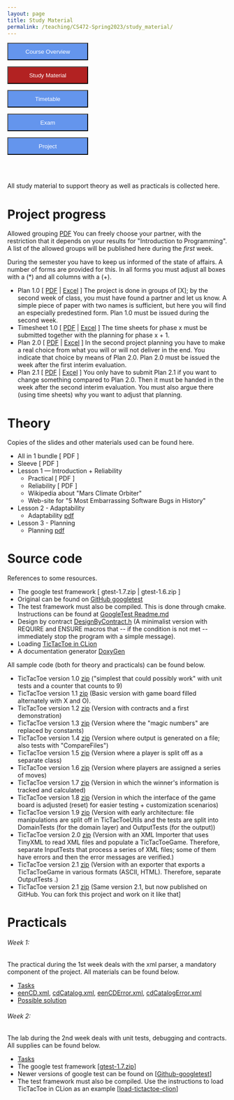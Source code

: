 ```yaml
---
layout: page
title: Study Material
permalink: /teaching/CS472-Spring2023/study_material/
---
```

<form action="/teaching/CS472-Spring2023/">
    <input type="submit" style="background-color:cornflowerblue;color:white;width:185px;
height:40px;" value="Course Overview" />
</form>
<form action="/teaching/CS472-Spring2023/study_material/">
    <input type="submit" style="background-color:firebrick;color:white;width:185px;
height:40px;" value="Study Material" />
</form>
<form action="/teaching/CS472-Spring2023/Timetable/">
    <input type="submit" style="background-color:cornflowerblue;color:white;width:185px;
height:40px;" value="Timetable" />
</form>
<form action="/teaching/CS472-Spring2023/Exam/">
    <input type="submit" style="background-color:cornflowerblue;color:white;width:185px;
height:40px;" value="Exam" />
</form>
<form action="/teaching/CS472-Spring2023/Project/">
    <input type="submit" style="background-color:cornflowerblue;color:white;width:185px;
height:40px;" value="Project" />
</form>


<br/>
<br/>

All study material to support theory as well as practicals is collected here.

Project progress
============
Allowed grouping [PDF]() You can freely choose your partner, with the restriction that it 
depends on your results for "Introduction to Programming". A list of the allowed groups 
will be published here during the *first* week.

During the semester you have to keep us informed of the state of affairs. A number of forms are provided for this. In all forms you must adjust all boxes with a (*) and all columns with a (+).

* Plan 1.0 [ [PDF]() | [Excel]() ] The project is done in groups of [X]; by the second week of class, you must have found a partner and let us know. A simple piece of paper with two names is sufficient, but here you will find an especially predestined form. Plan 1.0 must be issued during the second week.
* Timesheet 1.0 [ [PDF]() | [Excel]() ] The time sheets for phase x must be submitted together with the planning for phase x + 1.
* Plan 2.0 [ [PDF]() | [Excel]() ] In the second project planning you have to make a real choice from what you will or will not deliver in the end. You indicate that choice by means of Plan 2.0. Plan 2.0 must be issued the week after the first interim evaluation.
* Plan 2.1 [ [PDF]() | [Excel]() ] You only have to submit Plan 2.1 if you want to change something compared to Plan 2.0. Then it must be handed in the week after the second interim evaluation. You must also argue there (using time sheets) why you want to adjust that planning.

Theory
=======
Copies of the slides and other materials used can be found here. 
* All in 1 bundle [ PDF ]
* Sleeve [ PDF ]
* Lesson 1 — Introduction + Reliability
  * Practical [ PDF ]
  * Reliability [ PDF ]
  * Wikipedia about "Mars Climate Orbiter"
  * Web-site for "5 Most Embarrassing Software Bugs in History"
* Lesson 2 - Adaptability
  * Adaptability [pdf]()
* Lesson 3 - Planning 
  * Planning [pdf]()

Source code
=====
References to some resources.
* The google test framework [ gtest-1.7.zip | gtest-1.6.zip ]
* Original can be found on [GitHub googletest](https://github.com/google/googletest)
* The test framework must also be compiled. This is done through cmake. Instructions can be found at [GoogleTest Readme.md](https://github.com/google/googletest/blob/main/googletest/README.md)
* Design by contract [DesignByContract.h](material/DesignByContract.h) (A minimalist version with REQUIRE and ENSURE macros that -- if the condition is not met -- immediately stop the program with a simple message). 
* Loading [TicTacToe in CLion](material/loading_TicTacToe_in_CLion.md)
* A documentation generator [DoxyGen](https://doxygen.nl/) 

All sample code (both for theory and practicals) can be found below.
* TicTacToe version 1.0 [zip](https://drive.google.com/file/d/1JjUfUbTjYL1WiENvwYu9XiOD1UvVGU6v/view?usp=sharing) ("simplest that could possibly work" with unit tests and a counter that counts to 9)
* TicTacToe version 1.1 [zip](https://drive.google.com/file/d/1JrPmkA79M_ciYxJA7qjx3D4HuAYv2d0J/view?usp=sharing) (Basic version with game board filled alternately with X and O).
* TicTacToe version 1.2 [zip](https://drive.google.com/file/d/1Jpt5lXoXR42aHVSYvQYRrs21MLx8V-ny/view?usp=sharing) (Version with contracts and a first demonstration)
* TicTacToe version 1.3 [zip](https://drive.google.com/file/d/1K0wAWi6cmORze6AA6nRbJ6EZirDrozec/view?usp=sharing) (Version where the "magic numbers" are replaced by constants)
* TicTacToe version 1.4 [zip](https://drive.google.com/file/d/1J9gDmBa1AFEC0-Q6Qe52kiBp_KwFMQ05/view?usp=sharing) (Version where output is generated on a file; also tests with "CompareFiles")
* TicTacToe version 1.5 [zip](https://drive.google.com/file/d/1Jp14EpX57pfigMokwlkeSeeSzJuc4YfX/view?usp=sharing) (Version where a player is split off as a separate class)
* TicTacToe version 1.6 [zip](https://drive.google.com/file/d/1JvBJ2uIiGn45Uxab08FBtT5eoKIYqNgG/view?usp=sharing) (Version where players are assigned a series of moves)
* TicTacToe version 1.7 [zip](https://drive.google.com/file/d/1JO5FqC0h07_a0cT4bSpwFlg39VyjAwn-/view?usp=sharing) (Version in which the winner's information is tracked and calculated)
* TicTacToe version 1.8 [zip](https://drive.google.com/file/d/1Jp1MlOeAGeO8odBRAVjMhS0cMuE5N-Wg/view?usp=sharing) (Version in which the interface of the game board is adjusted (reset) for easier testing + customization scenarios)
* TicTacToe version 1.9 [zip](https://drive.google.com/file/d/1J9xAF2yD-xTqAjS0IR_PgU4CkecaZhY4/view?usp=sharing) (Version with early architecture: file manipulations are split off in TicTacToeUtils and the tests are split into DomainTests (for the domain layer) and OutputTests (for the output))
* TicTacToe version 2.0 [zip](https://drive.google.com/file/d/1JqbsYLD58psG3BxGuFF15anr5VLQhk8N/view?usp=sharing) (Version with an XML Importer that uses TinyXML to read XML files and populate a TicTacToeGame. Therefore, separate InputTests that process a series of XML files; some of them have errors and then the error messages are verified.)
* TicTacToe version 2.1 [zip](https://drive.google.com/file/d/1JkV_GbIpwbv6YrtHnWNFda24OLE5t6dw/view?usp=sharing) (Version with an exporter that exports a TicTacToeGame in various formats (ASCII, HTML). Therefore, separate OutputTests .)
* TicTacToe version 2.1 [zip](https://github.com/johnxu21/TicTacToe_Git) (Same version 2.1, but now published on GitHub. You can fork this project and work on it like that]

Practicals
========

###### Week 1: 
The practical during the 1st week deals with the xml parser, a mandatory component of the project. All materials can be found below.
* [Tasks]()
* [eenCD.xml](material/eenCD.xml), [cdCatalog.xml](material/cdCatalog.xml), [eenCDError.xml](material/eenCDError.xml), [cdCatalogError.xml](material/cdCatalogError.xml)
* [Possible solution](https://drive.google.com/file/d/1XLZDTpHjaxZ4RmlUlU0ic58ngIAz3d3m/view?usp=sharing)

###### Week 2: 
The lab during the 2nd week deals with unit tests, debugging and contracts. All supplies can be found below.
* [Tasks]()
* The google test framework [[gtest-1.7.zip](https://drive.google.com/file/d/1TzuyNjnm92Zhkq89pHA7eP9SP9sbFa4C/view?usp=sharing)]
* Newer versions of google test can be found on  [[Github-googletest](https://github.com/google/googletest/releases)]
* The test framework must also be compiled. Use the instructions to load TicTacToe in CLion as an example [[load-tictactoe-clion](material/loading_TicTacToe_in_CLion.md)]
















